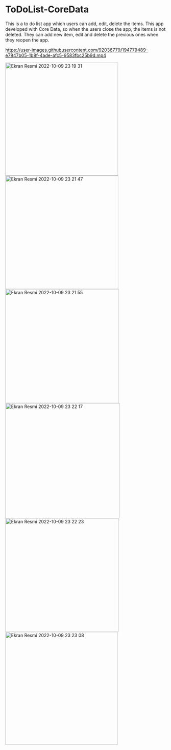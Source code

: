 # ToDoList-CoreData
This is a to do list app which users can add, edit, delete the items. This app developed with Core Data, so when the users close the app, the items is not deleted. They can add new item, edit and delete the previous ones when they reopen the app.



https://user-images.githubusercontent.com/92036779/194779489-e7847b05-1b8f-4ade-afc5-9583fbc25b9d.mp4

<img width="353" alt="Ekran Resmi 2022-10-09 23 19 31" src="https://user-images.githubusercontent.com/92036779/194778543-f5d60b9a-becf-4fde-b9d4-e569ae2689d3.png">
<img width="354" alt="Ekran Resmi 2022-10-09 23 21 47" src="https://user-images.githubusercontent.com/92036779/194778551-7f901537-8a2d-46ef-b66c-e838817add7c.png">
<img width="356" alt="Ekran Resmi 2022-10-09 23 21 55" src="https://user-images.githubusercontent.com/92036779/194778565-d6238b34-3c24-43a8-acf6-f0315f475c2f.png">
<img width="359" alt="Ekran Resmi 2022-10-09 23 22 17" src="https://user-images.githubusercontent.com/92036779/194778579-fc8ace01-aa87-4298-95a9-7349b751d5d2.png">
<img width="355" alt="Ekran Resmi 2022-10-09 23 22 23" src="https://user-images.githubusercontent.com/92036779/194778584-023893c3-5fe8-4437-935e-7d72a950d245.png">
<img width="352" alt="Ekran Resmi 2022-10-09 23 23 08" src="https://user-images.githubusercontent.com/92036779/194778606-0594745a-67fe-4e53-891c-7fe445687374.png">
